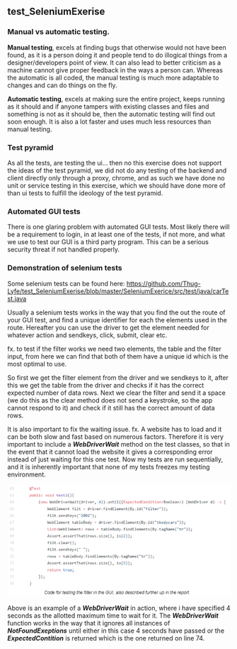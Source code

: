 ## test_SeleniumExerise

### Manual vs automatic testing.
**Manual testing**, excels at finding bugs that otherwise would not have been found, as it is a person doing it and people tend to do illogical things from a designer/developers point of view. It can also lead to better criticism as a machine cannot give proper feedback in the ways a person can. Whereas the automatic is all coded, the manual testing is much more adaptable to changes and can do things on the fly.

**Automatic testing**, excels at making sure the entire project, keeps running as it should and if anyone tampers  with existing classes and files and something is not as it should be, then the automatic testing will find out soon enough. It is also a lot faster and uses much less resources than manual testing. 

### Test pyramid
As all the tests, are testing the ui… then no this exercise does not support the ideas of the test pyramid, we did not do any testing of the backend and client directly only through a proxy, chrome, and as such we have done no unit or service testing in this exercise, which we should have done more of than ui tests to fulfill the ideology of the test pyramid.

### Automated GUI tests
There is one glaring problem with automated GUI tests. 
Most likely there will be a requirement to login, in at least one of the tests, if not more, and what we use to test our GUI is a third party program. This can be a serious security threat if not handled properly.

### Demonstration of selenium tests
Some selenium tests can be found here: https://github.com/Thug-Lyfe/test_SeleniumExerise/blob/master/SeleniumExerice/src/test/java/carTest.java 

Usually a selenium tests works in the way that you find the out the route of your GUI test, and find a unique identifier for each the elements used in the route. Hereafter you can use the driver to get the element needed for whatever action and sendkeys, click, submit, clear etc.

fx. to test if the filter works we need two elements, the table and the filter input, from here we can find that both of them have a unique id which is the most optimal to use. 

So first we get the filter element from the driver and we sendkeys to it, after this we get the table from the driver and checks if it has the correct expected number of data rows. 
Next we clear the filter and send it a space (we do this as the clear method does not send a keystroke, so the app cannot respond to it) and check if it still has the correct amount of data rows.

It is also important to fix the waiting issue.
fx. A website has to load and it can be both slow and fast based on numerous factors. Therefore it is very important to include a _**WebDriverWait**_ method on the test classes, so that in the event that it cannot load the website it gives a corresponding error instead of just waiting for this one test. Now my tests are run sequentially, and it is inherently important that none of my tests freezes my testing environment.

![code](https://github.com/Thug-Lyfe/test_SeleniumExerise/blob/master/Screenshot_1.png "test example")

Above is an example of a _**WebDriverWait**_ in action, where i have specified 4 seconds as the allotted maximum time to wait for it. 
The _**WebDriverWait**_ function works in the way that it ignores all instances of _**NotFoundExeptions**_ until either in this case 4 seconds have passed or the _**ExpectedContition<Boolean>**_ is returned which is the one returned on line 74.
